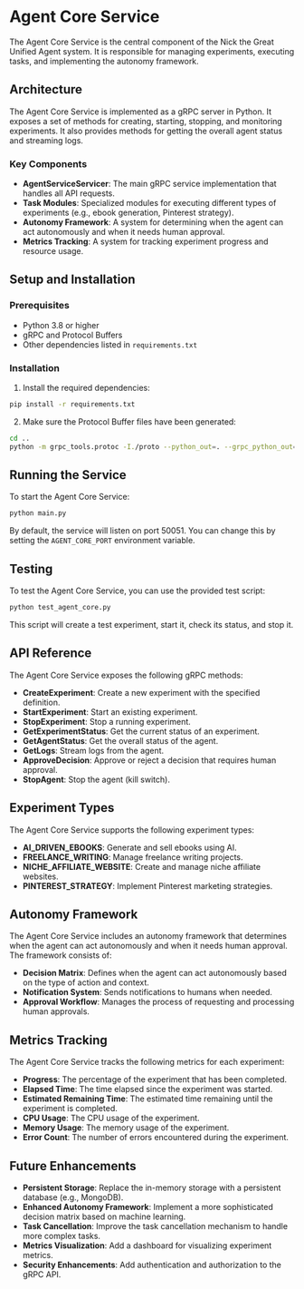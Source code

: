 # Agent Core Service

The Agent Core Service is the central component of the Nick the Great Unified Agent system. It is responsible for managing experiments, executing tasks, and implementing the autonomy framework.

## Architecture

The Agent Core Service is implemented as a gRPC server in Python. It exposes a set of methods for creating, starting, stopping, and monitoring experiments. It also provides methods for getting the overall agent status and streaming logs.

### Key Components

- **AgentServiceServicer**: The main gRPC service implementation that handles all API requests.
- **Task Modules**: Specialized modules for executing different types of experiments (e.g., ebook generation, Pinterest strategy).
- **Autonomy Framework**: A system for determining when the agent can act autonomously and when it needs human approval.
- **Metrics Tracking**: A system for tracking experiment progress and resource usage.

## Setup and Installation

### Prerequisites

- Python 3.8 or higher
- gRPC and Protocol Buffers
- Other dependencies listed in `requirements.txt`

### Installation

1. Install the required dependencies:

```bash
pip install -r requirements.txt
```

2. Make sure the Protocol Buffer files have been generated:

```bash
cd ..
python -m grpc_tools.protoc -I./proto --python_out=. --grpc_python_out=. ./proto/agent.proto
```

## Running the Service

To start the Agent Core Service:

```bash
python main.py
```

By default, the service will listen on port 50051. You can change this by setting the `AGENT_CORE_PORT` environment variable.

## Testing

To test the Agent Core Service, you can use the provided test script:

```bash
python test_agent_core.py
```

This script will create a test experiment, start it, check its status, and stop it.

## API Reference

The Agent Core Service exposes the following gRPC methods:

- **CreateExperiment**: Create a new experiment with the specified definition.
- **StartExperiment**: Start an existing experiment.
- **StopExperiment**: Stop a running experiment.
- **GetExperimentStatus**: Get the current status of an experiment.
- **GetAgentStatus**: Get the overall status of the agent.
- **GetLogs**: Stream logs from the agent.
- **ApproveDecision**: Approve or reject a decision that requires human approval.
- **StopAgent**: Stop the agent (kill switch).

## Experiment Types

The Agent Core Service supports the following experiment types:

- **AI_DRIVEN_EBOOKS**: Generate and sell ebooks using AI.
- **FREELANCE_WRITING**: Manage freelance writing projects.
- **NICHE_AFFILIATE_WEBSITE**: Create and manage niche affiliate websites.
- **PINTEREST_STRATEGY**: Implement Pinterest marketing strategies.

## Autonomy Framework

The Agent Core Service includes an autonomy framework that determines when the agent can act autonomously and when it needs human approval. The framework consists of:

- **Decision Matrix**: Defines when the agent can act autonomously based on the type of action and context.
- **Notification System**: Sends notifications to humans when needed.
- **Approval Workflow**: Manages the process of requesting and processing human approvals.

## Metrics Tracking

The Agent Core Service tracks the following metrics for each experiment:

- **Progress**: The percentage of the experiment that has been completed.
- **Elapsed Time**: The time elapsed since the experiment was started.
- **Estimated Remaining Time**: The estimated time remaining until the experiment is completed.
- **CPU Usage**: The CPU usage of the experiment.
- **Memory Usage**: The memory usage of the experiment.
- **Error Count**: The number of errors encountered during the experiment.

## Future Enhancements

- **Persistent Storage**: Replace the in-memory storage with a persistent database (e.g., MongoDB).
- **Enhanced Autonomy Framework**: Implement a more sophisticated decision matrix based on machine learning.
- **Task Cancellation**: Improve the task cancellation mechanism to handle more complex tasks.
- **Metrics Visualization**: Add a dashboard for visualizing experiment metrics.
- **Security Enhancements**: Add authentication and authorization to the gRPC API.

